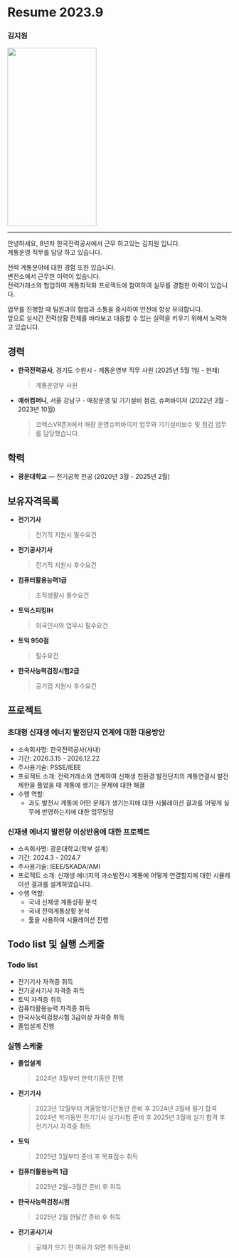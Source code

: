 # Resume 2023.9

### 김지원
<img src="https://github.com/Jiwoncrop/Jiwon/assets/144309973/2aad5cf0-83ae-4b99-a4ca-20d82feed87a.png" width="200" height="400"/>

---

안녕하세요, 8년차 한국전력공사에서 근무 하고있는 김지원 입니다.
<br/>
계통운영 직무를 담당 하고 있습니다.

전력 계통분야에 대한 경험 또한 있습니다.
<br/>
변전소에서 근무한 이력이 있습니다.
<br/>
전력거래소와 협업하여 계통최적화 프로젝트에 참여하여 실무를 경험한 이력이 있습니다.

업무를 진행할 때 팀원과의 협업과 소통을 중시하여 안전에 항상 유의합니다.
<br/>
앞으로 실시간 전력상황 전체를 바라보고 대응할 수 있는 실력을 키우기 위해서 노력하고 있습니다.

## 경력

- **한국전력공사**, 경기도 수원시 - 계통운영부 직무 사원
  (2025년 5월 1일 - 현재)
  > 계통운영부 사원
- **예쉬컴퍼니**, 서울 강남구 - 매장운영 및 기기설비 점검, 슈퍼바이저
  (2022년 3월 - 2023년 10월)
  > 코엑스VR존X에서 매장 운영슈퍼바이저 업무와 기기설비보수 및 점검 업무를 담당했습니다.

## 학력

- **광운대학교** — 전기공학 전공
  (2020년 3월 - 2025년 2월)

## 보유자격목록

- **전기기사**
  > 전기직 지원시 필수요건
- **전기공사기사**
  > 전기직 지원시 후수요건
- **컴퓨터활용능력1급**
  > 조직생활시 필수요건
- **토익스피킹IH**
  > 외국인사와 업무시 필수요건
- **토익 950점**
  > 필수요건
- **한국사능력검정시험2급**
  > 공기업 지원시 후수요건


## 프로젝트

### 초대형 신재생 에너지 발전단지 연계에 대한 대응방안

- 소속회사명: 한국전력공사(사내)
- 기간: 2026.3.15 - 2026.12.22
- 주사용기술: PSSE/IEEE
- 프로젝트 소개: 전력거래소와 연계하여 신재생 친환경 발전단지의 계통연결시 발전제한을 풀었을 때 계통에 생기는 문제에 대한 해결
- 수행 역할:
  - 과도 발전시 계통에 어떤 문제가 생기는지에 대한 시뮬레이션 결과를 어떻게 실무에 반영하는지에 대한 업무담당

### 신재생 에너지 발전량 이상반응에 대한 프로젝트

- 소속회사명: 광운대학교(학부 설계)
- 기간: 2024.3 - 2024.7
- 주사용기술: IEEE/SKADA/AMI
- 프로젝트 소개: 신재생 에너지의 과소발전시 계통에 어떻게 연결할지에 대한 시뮬레이션 결과를 설계하였습니다.
- 수행 역할:
  - 국내 신재생 계통상황 분석
  - 국내 전력계통상황 분석
  - 툴을 사용하여 시뮬레이션 진행

## Todo list 및 실행 스케줄

### Todo list

- 전기기사 자격증 취득
- 전기공사기사 자격증 취득
- 토익 자격증 취득
- 컴퓨터활용능력 자격증 취득
- 한국사능력검정시험 3급이상 자격증 취득
- 졸업설계 진행

### 실행 스케줄

- **졸업설계**
  > 2024년 3월부터 한학기동안 진행
- **전기기사**
  > 2023년 12월부터 겨울방학기간동안 준비 후 2024년 3월에 필기 합격
  > 2024년 학기동안 전기기사 실기시험 준비 후 2025년 3월에 실기 합격 후 전기기사 자격증 취득
- **토익**
  > 2025년 3월부터 준비 후 목표점수 취득
- **컴퓨터활용능력 1급**
  > 2025년 2월~3월간 준비 후 취득
- **한국사능력검정시험**
  > 2025년 2월 한달간 준비 후 취득
- **전기공사기사**
  > 공채가 뜨기 전 여유가 되면 취득준비
